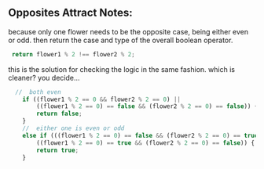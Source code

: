## Opposites Attract Notes:

because only one flower needs to be the opposite case, being either even or odd.
then return the case and type of the overall boolean operator.

```js
 return flower1 % 2 !== flower2 % 2;
```

this is the solution for checking the logic in the same fashion.
which is cleaner? you decide...

```js
  //  both even
    if ((flower1 % 2 == 0 && flower2 % 2 == 0) ||
        ((flower1 % 2 == 0) == false && (flower2 % 2 == 0) == false)) {
        return false;
    }
    //  either one is even or odd
    else if (((flower1 % 2 == 0) == false && (flower2 % 2 == 0) == true) ||
        ((flower1 % 2 == 0) == true && (flower2 % 2 == 0) == false)) {
        return true;
    }
```